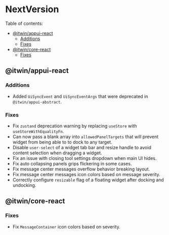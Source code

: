 # NextVersion <!-- omit from toc -->

Table of contents:

- [@itwin/appui-react](#itwinappui-react)
  - [Additions](#additions)
  - [Fixes](#fixes)
- [@itwin/core-react](#itwincore-react)
  - [Fixes](#fixes-1)

## @itwin/appui-react

### Additions

- Added `UiSyncEvent` and `UiSyncEventArgs` that were deprecated in `@itwin/appui-abstract`.

### Fixes

- Fix `zustand` deprecation warning by replacing `useStore` with `useStoreWithEqualityFn`.
- Can now pass a blank array into `allowedPanelTargets` that will prevent widget from being able to to dock to any target.
- Disable `user-select` of a widget tab bar and resize handle to avoid content selection when dragging a widget.
- Fix an issue with closing tool settings dropdown when main UI hides.
- Fix auto collapsing panels grips flickering in some cases.
- Fix message center messages overflow behavior breaking layout.
- Fix message center messages icon colors based on message severity.
- Correctly configure `resizable` flag of a floating widget after docking and undocking.

## @itwin/core-react

### Fixes

- Fix `MessageContainer` icon colors based on severity.
